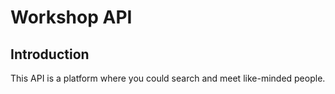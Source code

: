 # Workshop API

## Introduction

This API is a platform where you could search and meet like-minded people.
